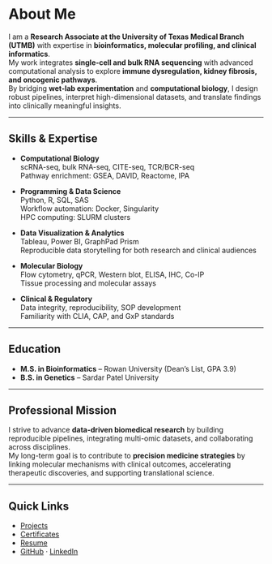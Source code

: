 <link rel="stylesheet" href="/assets/css/site.css">

# About Me

I am a **Research Associate at the University of Texas Medical Branch (UTMB)** with expertise in **bioinformatics, molecular profiling, and clinical informatics**.  
My work integrates **single-cell and bulk RNA sequencing** with advanced computational analysis to explore **immune dysregulation, kidney fibrosis, and oncogenic pathways**.  
By bridging **wet-lab experimentation** and **computational biology**, I design robust pipelines, interpret high-dimensional datasets, and translate findings into clinically meaningful insights.

---

## Skills & Expertise

- **Computational Biology**  
  scRNA-seq, bulk RNA-seq, CITE-seq, TCR/BCR-seq  
  Pathway enrichment: GSEA, DAVID, Reactome, IPA  

- **Programming & Data Science**  
  Python, R, SQL, SAS  
  Workflow automation: Docker, Singularity  
  HPC computing: SLURM clusters  

- **Data Visualization & Analytics**  
  Tableau, Power BI, GraphPad Prism  
  Reproducible data storytelling for both research and clinical audiences  

- **Molecular Biology**  
  Flow cytometry, qPCR, Western blot, ELISA, IHC, Co-IP  
  Tissue processing and molecular assays  

- **Clinical & Regulatory**  
  Data integrity, reproducibility, SOP development  
  Familiarity with CLIA, CAP, and GxP standards  

---

## Education

- **M.S. in Bioinformatics** – Rowan University (Dean’s List, GPA 3.9)  
- **B.S. in Genetics** – Sardar Patel University  

---

## Professional Mission

I strive to advance **data-driven biomedical research** by building reproducible pipelines, integrating multi-omic datasets, and collaborating across disciplines.  
My long-term goal is to contribute to **precision medicine strategies** by linking molecular mechanisms with clinical outcomes, accelerating therapeutic discoveries, and supporting translational science.

---

## Quick Links

- [Projects](/projects)  
- [Certificates](/certificates)  
- [Resume](/assets/Resume_Dhruti_Brahmbhatt.pdf)  
- [GitHub](https://github.com/tinks2712) · [LinkedIn](https://www.linkedin.com/in/dhruti-brahmbhatt-5379931b7/)

